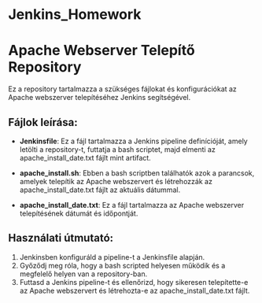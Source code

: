 # Jenkins_Homework

# Apache Webserver Telepítő Repository

Ez a repository tartalmazza a szükséges fájlokat és konfigurációkat az Apache webszerver telepítéséhez Jenkins segítségével.

## Fájlok leírása:

- **Jenkinsfile**: Ez a fájl tartalmazza a Jenkins pipeline definícióját, amely letölti a repository-t, futtatja a bash scriptet, majd elmenti az apache_install_date.txt fájlt mint artifact.

- **apache_install.sh**: Ebben a bash scriptben találhatók azok a parancsok, amelyek telepítik az Apache webszervert és létrehozzák az apache_install_date.txt fájlt az aktuális dátummal.

- **apache_install_date.txt**: Ez a fájl tartalmazza az Apache webszerver telepítésének dátumát és időpontját.

## Használati útmutató:

1. Jenkinsben konfiguráld a pipeline-t a Jenkinsfile alapján.
2. Győződj meg róla, hogy a bash scripted helyesen működik és a megfelelő helyen van a repository-ban.
3. Futtasd a Jenkins pipeline-t és ellenőrizd, hogy sikeresen telepítette-e az Apache webszervert és létrehozta-e az apache_install_date.txt fájlt.


